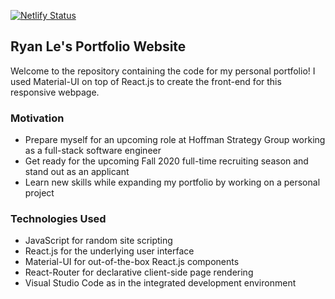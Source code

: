 [![Netlify Status](https://api.netlify.com/api/v1/badges/cc42c394-581c-46cf-8306-644198112ad0/deploy-status)](https://app.netlify.com/sites/ryansle/deploys)

## Ryan Le's Portfolio Website

Welcome to the repository containing the code for my personal portfolio! I used Material-UI on top of React.js to create the front-end for this responsive webpage.

### Motivation

- Prepare myself for an upcoming role at Hoffman Strategy Group working as a full-stack software engineer
- Get ready for the upcoming Fall 2020 full-time recruiting season and stand out as an applicant
- Learn new skills while expanding my portfolio by working on a personal project

### Technologies Used

- JavaScript for random site scripting
- React.js for the underlying user interface
- Material-UI for out-of-the-box React.js components
- React-Router for declarative client-side page rendering
- Visual Studio Code as in the integrated development environment
